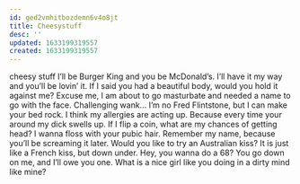```yaml
---
id: ged2vmhitbozdemn6v4o8jt
title: Cheesystuff
desc: ''
updated: 1633199319557
created: 1633199319557
---
```


cheesy stuff
I’ll be Burger King and you be McDonald’s. I’ll have it my way and you’ll be lovin’ it.
If I said you had a beautiful body, would you hold it against me?
Excuse me, I am about to go masturbate and needed a name to go with the face.
Challenging wank...
I’m no Fred Flintstone, but I can make your bed rock.
I think my allergies are acting up. Because every time your around my dick swells up.
If I flip a coin, what are my chances of getting head?
I wanna floss with your pubic hair.
Remember my name, because you’ll be screaming it later.
Would you like to try an Australian kiss? It is just like a French kiss, but down under.
Hey, you wanna do a 68? You go down on me, and I’ll owe you one.
What is a nice girl like you doing in a dirty mind like mine?
